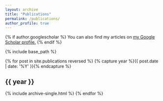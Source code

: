 ```yaml
---
layout: archive
title: "Publications"
permalink: /publications/
author_profile: true
---
```


{% if author.googlescholar %}
  You can also find my articles on <u><a href="{{author.googlescholar}}">my Google Scholar profile</a>.</u>
{% endif %}

{% include base_path %}

{% for post in site.publications reversed %}
{% capture year %}{{ post.date | date: '%Y' }}{% endcapture %}
  <h2 id="{{ year | slugify }}" class="archive__subtitle">{{ year }}</h2>
  {% include archive-single.html %}
{% endfor %}
